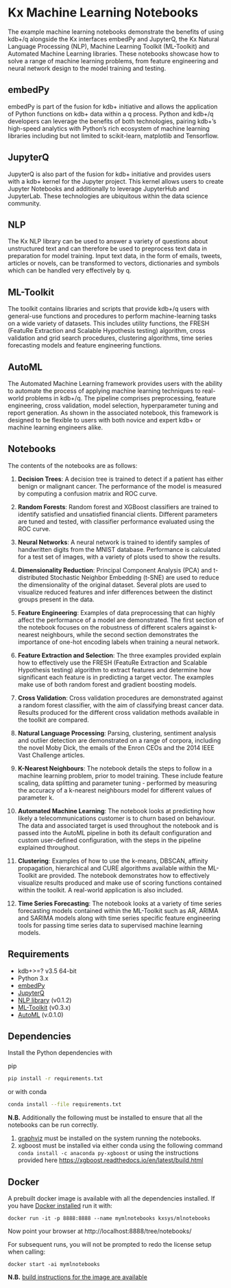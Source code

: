# Kx Machine Learning Notebooks

The example machine learning notebooks demonstrate the benefits of using kdb+/q alongside the Kx interfaces embedPy and JupyterQ, the Kx Natural Language Processing (NLP), Machine Learning Toolkit (ML-Toolkit) and Automated Machine Learning libraries. These notebooks showcase how to solve a range of machine learning problems, from feature engineering and neural network design to the model training and testing.

## embedPy

embedPy is part of the fusion for kdb+ initiative and allows the application of Python functions on kdb+ data within a q process. Python and kdb+/q developers can leverage the benefits of both technologies, pairing kdb+’s high-speed analytics with Python’s rich ecosystem of machine learning libraries including but not limited to scikit-learn, matplotlib and Tensorflow.

## JupyterQ

JupyterQ is also part of the fusion for kdb+ initiative and provides users with a kdb+ kernel for the Jupyter project. This kernel allows users to create Jupyter Notebooks and additionally to leverage JupyterHub and JupyterLab. These technologies are ubiquitous within the data science community.

## NLP

The Kx NLP library can be used to answer a variety of questions about unstructured text and can therefore be used to preprocess text data in preparation for model training. Input text data, in the form of emails, tweets, articles or novels, can be transformed to vectors, dictionaries and symbols which can be handled very effectively by q.

## ML-Toolkit

The toolkit contains libraries and scripts that provide kdb+/q users with general-use functions and procedures to perform machine-learning tasks on a wide variety of datasets. This includes utility functions, the FRESH (FeatuRe Extraction and Scalable Hypothesis testing) algorithm, cross validation and grid search procedures, clustering algorithms, time series forecasting models and feature engineering functions.

## AutoML

The Automated Machine Learning framework provides users with the ability to automate the process of applying machine learning techniques to real-world problems in kdb+/q. The pipeline comprises preprocessing, feature engineering, cross validation, model selection, hyperparameter tuning and report generation. As shown in the associated notebook, this framework is designed to be flexible to users with both novice and expert kdb+ or machine learning engineers alike.

## Notebooks
The contents of the notebooks are as follows:

1. **Decision Trees**: A decision tree is trained to detect if a patient has either benign or malignant cancer. The performance of the model is measured by computing a confusion matrix and ROC curve.

2. **Random Forests**: Random forest and XGBoost classifiers are trained to identify satisfied and unsatisfied financial clients. Different parameters are tuned and tested, with classifier performance evaluated using the ROC curve.

3. **Neural Networks**: A neural network is trained to identify samples of handwritten digits from the MNIST database. Performance is calculated for a test set of images, with a variety of plots used to show the results.

4. **Dimensionality Reduction**: Principal Component Analysis (PCA) and t-distributed Stochastic Neighbor Embedding (t-SNE) are used to reduce the dimensionality of the original dataset. Several plots are used to visualize reduced features and infer differences between the distinct groups present in the data.

5. **Feature Engineering**: Examples of data preprocessing that can highly affect the performance of a model are demonstrated. The first section of the notebook focuses on the robustness of different scalers against k-nearest neighbours, while the second section demonstrates the importance of one-hot encoding labels when training a neural network.

6. **Feature Extraction and Selection**: The three examples provided explain how to effectively use the FRESH (FeatuRe Extraction and Scalable Hypothesis testing) algorithm to extract features and determine how significant each feature is in predicting a target vector. The examples make use of both random forest and gradient boosting models.

7. **Cross Validation**: Cross validation procedures are demonstrated against a random forest classifier, with the aim of classifying breast cancer data. Results produced for the different cross validation methods available in the toolkit are compared.

8. **Natural Language Processing**: Parsing, clustering, sentiment analysis and outlier detection are demonstrated on a range of corpora, including the novel Moby Dick, the emails of the Enron CEOs and the 2014 IEEE Vast Challenge articles.

9. **K-Nearest Neighbours**: The notebook details the steps to follow in a machine learning problem, prior to model training. These include feature scaling, data splitting and parameter tuning - performed by measuring the accuracy of a k-nearest neighbours model for different values of parameter k.

10. **Automated Machine Learning**: The notebook looks at predicting how likely a telecommunications customer is to churn based on behaviour. The data and associated target is used throughout the notebook and is passed into the AutoML pipeline in both its default configuration and custom user-defined configuration, with the steps in the pipeline explained throughout.

11. **Clustering**: Examples of how to use the k-means, DBSCAN, affinity propagation, hierarchical and CURE algorithms available within the ML-Toolkit are provided. The notebook demonstrates how to effectively visualize results produced and make use of scoring functions contained within the toolkit. A real-world application is also included.

12. **Time Series Forecasting**: The notebook looks at a variety of time series forecasting models contained within the ML-Toolkit such as AR, ARIMA and SARIMA models along with time series specific feature engineering tools for passing time series data to supervised machine learning models.

## Requirements 

- kdb+>=? v3.5 64-bit
- Python 3.x
- [embedPy](https://github.com/KxSystems/embedPy)
- [JupyterQ](https://github.com/KxSystems/jupyterq)
- [NLP library](https://github.com/KxSystems/nlp) (v0.1.2)
- [ML-Toolkit](https://github.com/KxSystems/ml) (v0.3.x)
- [AutoML](https://github.com/KxSystems/automl) (v.0.1.0)

## Dependencies

Install the Python dependencies with

pip
```bash
pip install -r requirements.txt
```
or with conda
```bash
conda install --file requirements.txt
```

**N.B.** Additionally the following must be installed to ensure that all the notebooks can be run correctly.

1. [graphviz](http://www.graphviz.org/download/) must be installed on the system running the notebooks.
2. xgboost must be installed via either conda using the following command `conda install -c anaconda py-xgboost` or using the instructions provided here https://xgboost.readthedocs.io/en/latest/build.html

## Docker

A prebuilt docker image is available with all the dependencies installed. If you have [Docker installed](https://www.docker.com/community-edition) run it with:

	docker run -it -p 8888:8888 --name mymlnotebooks kxsys/mlnotebooks

Now point your browser at http://localhost:8888/tree/notebooks/

For subsequent runs, you will not be prompted to redo the license setup when calling:

	docker start -ai mymlnotebooks


**N.B.** [build instructions for the image are available](docker/README.md)
